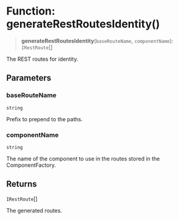 # Function: generateRestRoutesIdentity()

> **generateRestRoutesIdentity**(`baseRouteName`, `componentName`): `IRestRoute`[]

The REST routes for identity.

## Parameters

### baseRouteName

`string`

Prefix to prepend to the paths.

### componentName

`string`

The name of the component to use in the routes stored in the ComponentFactory.

## Returns

`IRestRoute`[]

The generated routes.
